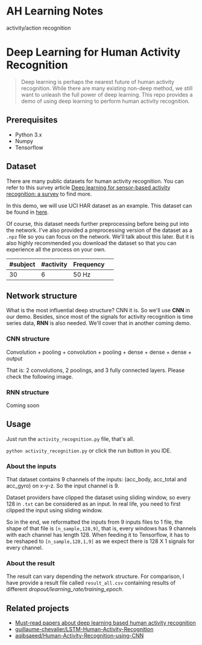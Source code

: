 # AH Learning Notes

activity/action recognition

# Deep Learning for Human Activity Recognition

> Deep learning is perhaps the nearest future of human activity recognition. While there are many existing non-deep method, we still want to unleash the full power of deep learning. This repo provides a demo of using deep learning to perform human activity recognition.

## Prerequisites

- Python 3.x
- Numpy
- Tensorflow

## Dataset

There are many public datasets for human activity recognition. You can refer to this survey article [Deep learning for sensor-based activity recognition: a survey](https://arxiv.org/abs/1707.03502) to find more.

In this demo, we will use UCI HAR dataset as an example. This dataset can be found in [here](https://archive.ics.uci.edu/ml/datasets/Smartphone+Dataset+for+Human+Activity+Recognition+%28HAR%29+in+Ambient+Assisted+Living+%28AAL%29).

Of course, this dataset needs further preprocessing before being put into the network. I've also provided a preprocessing version of the dataset as a `.npz` file so you can focus on the network. We'll talk about this later. But it is also highly recommended you download the dataset so that you can experience all the process on your own.


| #subject | #activity | Frequency |   |
| --- | --- | --- | --- |
| 30 | 6 | 50 Hz |  |


## Network structure

What is the most influential deep structure? CNN it is. So we'll use **CNN** in our demo. Besides, since most of the signals for activity recognition is time series data, **RNN** is also needed. We'll cover that in another coming demo.

### CNN structure

Convolution + pooling + convolution + pooling +   dense + dense + dense + output

That is: 2 convolutions, 2 poolings, and 3 fully connected layers. Please check the following image.


### RNN structure

Coming soon

## Usage

Just run the `activity_recognition.py` file, that's all.

`python activity_recognition.py` or click the run button in you IDE.

### About the inputs

That dataset contains 9 channels of the inputs: (acc_body, acc_total and acc_gyro) on x-y-z. So the input channel is 9.

Dataset providers have clipped the dataset using sliding window, so every 128 in `.txt` can be considered as an input. In real life, you need to first clipped the input using sliding window.

So in the end, we reformatted the inputs from 9 inputs files to 1 file, the shape of that file is `[n_sample,128,9]`, that is, every windows has 9 channels with each channel has length 128. When feeding it to Tensorflow, it has to be reshaped to `[n_sample,128,1,9]` as we expect there is 128 X 1 signals for every channel.

### About the result

The result can vary depending the network structure. For comparison, I have provide a result file called `result_all.csv` containing results of different *dropout/learning_rate/training_epoch*.

## Related projects

- [Must-read papers about deep learning based human activity recognition](https://github.com/jindongwang/activityrecognition/blob/master/notes/deep.md)
- [guillaume-chevalier/LSTM-Human-Activity-Recognition](https://github.com/guillaume-chevalier/LSTM-Human-Activity-Recognition)
- [aqibsaeed/Human-Activity-Recognition-using-CNN](https://github.com/aqibsaeed/Human-Activity-Recognition-using-CNN)

